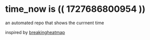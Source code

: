 # time_now is (( 1727686800954 ))

an automated repo that shows the currnent time

inspired by [breakingheatmap](https://github.com/breakingheatmap/breakingheatmap)